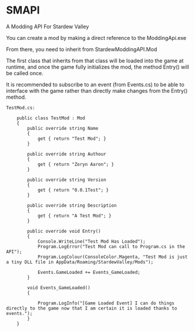 # SMAPI
A Modding API For Stardew Valley

You can create a mod by making a direct reference to the ModdingApi.exe

From there, you need to inherit from StardewModdingAPI.Mod

The first class that inherits from that class will be loaded into the game at runtime, and once the game fully initializes the mod, the method Entry() will be called once.

It is recommended to subscribe to an event (from Events.cs) to be able to interface with the game rather than directly make changes from the Entry() method.


    TestMod.cs:
    
        public class TestMod : Mod
        {
            public override string Name
            {
                get { return "Test Mod"; }
            }

            public override string Authour
            {
                get { return "Zoryn Aaron"; }
            }

            public override string Version
            {
                get { return "0.0.1Test"; }
            }

            public override string Description
            {
                get { return "A Test Mod"; }
            }

            public override void Entry()
            {
                Console.WriteLine("Test Mod Has Loaded");
                Program.LogError("Test Mod can call to Program.cs in the API");
                Program.LogColour(ConsoleColor.Magenta, "Test Mod is just a tiny DLL file in AppData/Roaming/StardewValley/Mods");

                Events.GameLoaded += Events_GameLoaded;
            }

            void Events_GameLoaded()
            {
                
                Program.LogInfo("[Game Loaded Event] I can do things directly to the game now that I am certain it is loaded thanks to events.");
            }
        }